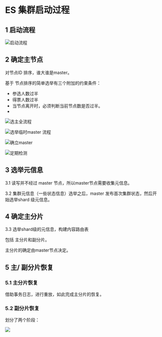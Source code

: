 # ES 集群启动过程

## 1 启动流程

![&#x542F;&#x52A8;&#x6D41;&#x7A0B;](../.gitbook/assets/image%20%2821%29.png)

## 2 确定主节点

对节点ID 排序，谁大谁是master。

基于 节点排序的简单选举有三个附加的约束条件：

* 参选人数过半
* 得票人数过半
* 当节点离开时，必须判断当前节点数是否过半。 
* 
![&#x9009;&#x4E3B;&#x5168;&#x6D41;&#x7A0B;](../.gitbook/assets/image%20%2815%29.png)

![&#x9009;&#x4E3E;&#x4E34;&#x65F6;master &#x6D41;&#x7A0B;](../.gitbook/assets/image%20%2826%29.png)

![&#x786E;&#x7ACB;master](../.gitbook/assets/image%20%2817%29.png)

![&#x5B9A;&#x671F;&#x68C0;&#x6D4B;](../.gitbook/assets/image%20%2818%29.png)

## 3 选举元信息

3.1 读写并不经过 master 节点，所以master节点需要收集元信息。

3.2 集群元信息（一些状态信息）选举之后，master 发布首次集群状态，然后开始选举shard 级元信息。

## 4 确定主分片

3.3 选举shard级的元信息，构建内容路由表

包括  主分片和副分片。  


主分片的确定由master节点决定。



## 5 主/ 副分片恢复

### 5.1 主分片恢复

借助事务日志，进行重放，如此完成主分片的恢复。

### 5.2 副分片恢复

划分了两个阶段：

![](../.gitbook/assets/image%20%2816%29.png)


